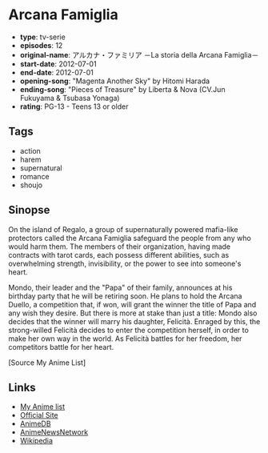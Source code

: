 # Arcana Famiglia

-   **type**: tv-serie
-   **episodes**: 12
-   **original-name**: アルカナ・ファミリア －La storia della Arcana Famiglia－
-   **start-date**: 2012-07-01
-   **end-date**: 2012-07-01
-   **opening-song**: "Magenta Another Sky" by Hitomi Harada
-   **ending-song**: "Pieces of Treasure" by Liberta & Nova (CV.Jun Fukuyama & Tsubasa Yonaga)
-   **rating**: PG-13 - Teens 13 or older

## Tags

-   action
-   harem
-   supernatural
-   romance
-   shoujo

## Sinopse

​On the island of Regalo, a group of supernaturally powered mafia-like protectors called the Arcana Famiglia safeguard the people from any who would harm them. The members of their organization, having made contracts with tarot cards, each possess different abilities, such as overwhelming strength, invisibility, or the power to see into someone's heart.

Mondo, their leader and the "Papa" of their family, announces at his birthday party that he will be retiring soon. He plans to hold the Arcana Duello, a competition that, if won, will grant the winner the title of Papa and any wish they desire. But there is more at stake than just a title: Mondo also decides that the winner will marry his daughter, Felicità. Enraged by this, the strong-willed Felicità decides to enter the competition herself, in order to make her own way in the world. As Felicità battles for her freedom, her competitors battle for her heart.

[Source My Anime List]

## Links

-   [My Anime list](https://myanimelist.net/anime/12967/Arcana_Famiglia)
-   [Official Site](http://www.arcanafamiglia.com/)
-   [AnimeDB](http://anidb.info/perl-bin/animedb.pl?show=anime&aid=8971)
-   [AnimeNewsNetwork](http://www.animenewsnetwork.com/encyclopedia/anime.php?id=14041)
-   [Wikipedia](http://en.wikipedia.org/wiki/La_storia_della_Arcana_Famiglia)
